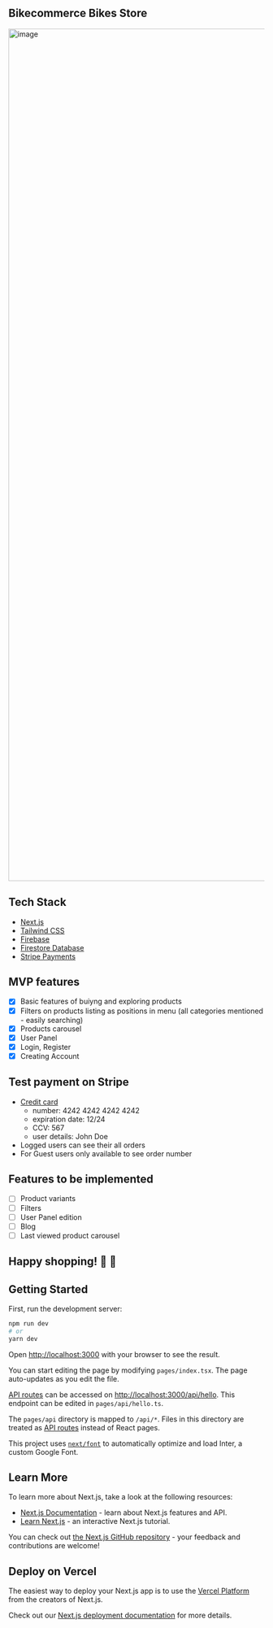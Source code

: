 ## Bikecommerce Bikes Store

<img width="1677" alt="image" src="https://github.com/dyrdzik97/bikecommerce/assets/62518046/56784101-00d7-403a-9833-50e0370ef1be">

## Tech Stack

- [Next.js](https://nextjs.org/)
- [Tailwind CSS](https://tailwindcss.com/)
- [Firebase](https://firebase.google.com/)
- [Firestore Database](https://firebase.google.com/docs/firestore?hl=pl)
- [Stripe Payments](https://stripe.com/en-pl)

## MVP features

- [x] Basic features of buiyng and exploring products
- [x] Filters on products listing as positions in menu (all categories mentioned - easily searching)
- [x] Products carousel
- [x] User Panel
- [x] Login, Register
- [x] Creating Account

## Test payment on Stripe

- [Credit card](https://stripe.com/docs/testing#cards)
  - number: 4242 4242 4242 4242
  - expiration date: 12/24
  - CCV: 567
  - user details: John Doe
- Logged users can see their all orders
- For Guest users only available to see order number

## Features to be implemented

- [ ] Product variants
- [ ] Filters
- [ ] User Panel edition
- [ ] Blog
- [ ] Last viewed product carousel

## Happy shopping! 🥳 🛒

## Getting Started

First, run the development server:

```bash
npm run dev
# or
yarn dev
```

Open [http://localhost:3000](http://localhost:3000) with your browser to see the result.

You can start editing the page by modifying `pages/index.tsx`. The page auto-updates as you edit the file.

[API routes](https://nextjs.org/docs/api-routes/introduction) can be accessed on [http://localhost:3000/api/hello](http://localhost:3000/api/hello). This endpoint can be edited in `pages/api/hello.ts`.

The `pages/api` directory is mapped to `/api/*`. Files in this directory are treated as [API routes](https://nextjs.org/docs/api-routes/introduction) instead of React pages.

This project uses [`next/font`](https://nextjs.org/docs/basic-features/font-optimization) to automatically optimize and load Inter, a custom Google Font.

## Learn More

To learn more about Next.js, take a look at the following resources:

- [Next.js Documentation](https://nextjs.org/docs) - learn about Next.js features and API.
- [Learn Next.js](https://nextjs.org/learn) - an interactive Next.js tutorial.

You can check out [the Next.js GitHub repository](https://github.com/vercel/next.js/) - your feedback and contributions are welcome!

## Deploy on Vercel

The easiest way to deploy your Next.js app is to use the [Vercel Platform](https://vercel.com/new?utm_medium=default-template&filter=next.js&utm_source=create-next-app&utm_campaign=create-next-app-readme) from the creators of Next.js.

Check out our [Next.js deployment documentation](https://nextjs.org/docs/deployment) for more details.
